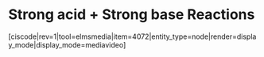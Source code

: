 # Strong acid + Strong base Reactions


[ciscode|rev=1|tool=elmsmedia|item=4072|entity_type=node|render=display_mode|display_mode=mediavideo]